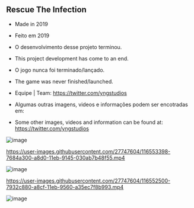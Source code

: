 ## Rescue The Infection

- Made in 2019
- Feito em 2019

- O desenvolvimento desse projeto terminou.
- This project development has come to an end.

- O jogo nunca foi terminado/lançado.
- The game was never finished/launched.

- Equipe | Team: https://twitter.com/yngstudios

- Algumas outras imagens, videos e informações podem ser encotradas em:
- Some other images, videos and information can be found at: https://twitter.com/yngstudios

![image](https://user-images.githubusercontent.com/27747604/116548885-37078800-a8cb-11eb-9de6-238b3328d988.png)

https://user-images.githubusercontent.com/27747604/116553398-7684a300-a8d0-11eb-9145-030ab7b48f55.mp4

![image](https://user-images.githubusercontent.com/27747604/116548947-4981c180-a8cb-11eb-99f4-17b3545df34b.png)

https://user-images.githubusercontent.com/27747604/116552500-7932c880-a8cf-11eb-9560-a35ec7f8b993.mp4

![image](https://user-images.githubusercontent.com/27747604/116549013-5c949180-a8cb-11eb-9f96-153213f3cf33.png)
